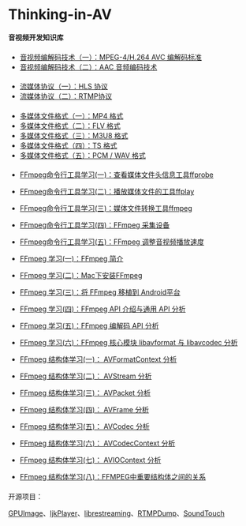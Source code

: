 # Thinking-in-AV
**音视频开发知识库**



#### 

- [音视频编解码技术（一）：MPEG-4/H.264 AVC 编解码标准](https://www.cnblogs.com/renhui/p/7019424.html)
- [音视频编解码技术（二）：AAC 音频编码技术](https://www.cnblogs.com/renhui/p/10412630.html)

#### 

- [流媒体协议（一）：HLS 协议](https://www.cnblogs.com/renhui/p/8081869.html)
- [流媒体协议（二）：RTMP协议](https://www.cnblogs.com/renhui/p/6641244.html)

#### 

- [多媒体文件格式（一）：MP4 格式](https://www.cnblogs.com/renhui/p/10341555.html)
- [多媒体文件格式（二）：FLV 格式](https://www.cnblogs.com/renhui/p/10348629.html)
- [多媒体文件格式（三）：M3U8 格式](https://www.cnblogs.com/renhui/p/10351870.html)
- [多媒体文件格式（四）：TS 格式](https://www.cnblogs.com/renhui/p/10362640.html)
- [多媒体文件格式（五）：PCM / WAV 格式](https://www.cnblogs.com/renhui/p/12148330.html)

#### 

- [FFmpeg命令行工具学习(一)：查看媒体文件头信息工具ffprobe](http://www.cnblogs.com/renhui/p/9209664.html)
- [FFmpeg命令行工具学习(二)：播放媒体文件的工具ffplay](http://www.cnblogs.com/renhui/p/8458802.html)
- [FFmpeg命令行工具学习(三)：媒体文件转换工具ffmpeg](http://www.cnblogs.com/renhui/p/9223969.html)
- [FFmpeg命令行工具学习(四)：FFmpeg 采集设备](http://www.cnblogs.com/renhui/p/9223969.html)
- [FFmpeg命令行工具学习(五)：FFmpeg 调整音视频播放速度](https://www.cnblogs.com/renhui/p/10709074.html)

 

- [FFmpeg 学习(一)：FFmpeg 简介](http://www.cnblogs.com/renhui/p/6922971.html)
- [FFmpeg 学习(二)：Mac下安装FFmpeg](http://www.cnblogs.com/renhui/p/8458150.html)
- [FFmpeg 学习(三)：将 FFmpeg 移植到 Android平台](http://www.cnblogs.com/renhui/p/6934397.html)
- [FFmpeg 学习(四)：FFmpeg API 介绍与通用 API 分析](http://www.cnblogs.com/renhui/p/9293057.html)
- [FFmpeg 学习(五)：FFmpeg 编解码 API 分析](http://www.cnblogs.com/renhui/p/9328893.html)
- [FFmpeg 学习(六)：FFmpeg 核心模块 libavformat 与 libavcodec 分析](http://www.cnblogs.com/renhui/p/9343098.html)

 

- [FFmpeg 结构体学习(一)： AVFormatContext 分析](https://www.cnblogs.com/renhui/p/9361276.html)
- [FFmpeg 结构体学习(二)： AVStream 分析](https://www.cnblogs.com/renhui/p/9469856.html)
- [FFmpeg 结构体学习(三)： AVPacket 分析](https://www.cnblogs.com/renhui/p/9488751.html)
- [FFmpeg 结构体学习(四)： AVFrame 分析](https://www.cnblogs.com/renhui/p/9493393.html)
- [FFmpeg 结构体学习(五)： AVCodec 分析](https://www.cnblogs.com/renhui/p/9493690.html)
- [FFmpeg 结构体学习(六)： AVCodecContext 分析](https://www.cnblogs.com/renhui/p/9494286.html)
- [FFmpeg 结构体学习(七)： AVIOContext 分析](https://www.cnblogs.com/renhui/p/9494887.html)
- [FFmpeg 结构体学习(八)：FFMPEG中重要结构体之间的关系](https://www.cnblogs.com/renhui/p/9494890.html)

#### 

开源项目：

[GPUImage](https://github.com/CyberAgent/android-gpuimage)、[IjkPlayer](https://github.com/Bilibili/ijkplayer)、[librestreaming](https://github.com/lakeinchina/librestreaming)、[RTMPDump](http://rtmpdump.mplayerhq.hu/)、[SoundTouch](http://www.surina.net/soundtouch/sourcecode.html)


